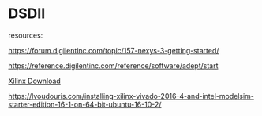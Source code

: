 # DSDII


resources:

https://forum.digilentinc.com/topic/157-nexys-3-getting-started/

https://reference.digilentinc.com/reference/software/adept/start

[Xilinx Download](https://www.xilinx.com/support/download/index.html/content/xilinx/en/downloadNav/design-tools/v2012_4---14_7.html)

https://lvoudouris.com/installing-xilinx-vivado-2016-4-and-intel-modelsim-starter-edition-16-1-on-64-bit-ubuntu-16-10-2/

